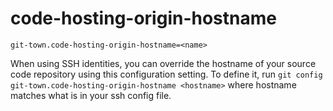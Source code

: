 # code-hosting-origin-hostname

```
git-town.code-hosting-origin-hostname=<name>
```

When using SSH identities, you can override the hostname of your source code
repository using this configuration setting. To define it, run
`git config git-town.code-hosting-origin-hostname <hostname>` where hostname
matches what is in your ssh config file.
